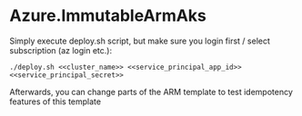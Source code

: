 # Azure.ImmutableArmAks

Simply execute deploy.sh script, but make sure you login first / select subscription (az login etc.):

`./deploy.sh <<cluster_name>> <<service_principal_app_id>> <<service_principal_secret>>`

Afterwards, you can change parts of the ARM template to test idempotency features of this template
